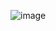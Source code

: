 ![image](https://github.com/sivanath17/coursera-internship/assets/162865342/6e7c00d5-60ba-43e3-9da2-c77857535897)

